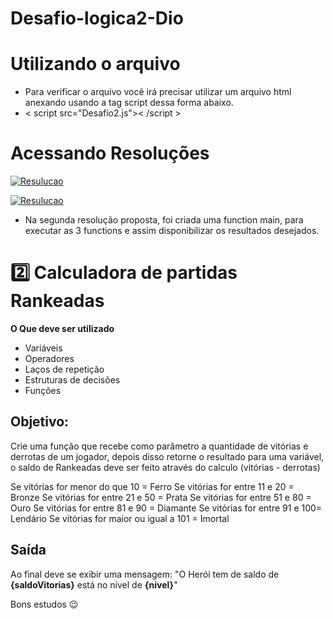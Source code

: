 # Desafio-logica2-Dio
# **Utilizando o arquivo**

- Para verificar o arquivo você irá precisar utilizar um arquivo html anexando usando a tag script dessa forma abaixo.
- < script src="Desafio2.js">< /script >

# **Acessando Resoluções**

[![Resulucao](https://img.shields.io/badge/Resoulcao_1-87CEEB?style=for-the-badge&logo=)](https://github.com/Junincss/Desafio-logica2-Dio/blob/main/Desafio2.js)

[![Resulucao](https://img.shields.io/badge/Resoulcao_2-7FFF00?style=for-the-badge&logo=)](https://github.com/Junincss/Desafio-logica2-Dio/blob/main/Desafio2R2.js)


- Na segunda resolução proposta, foi criada uma function main, para executar as 3 functions e assim disponibilizar os resultados desejados.

# 2️⃣ Calculadora de partidas Rankeadas

**O Que deve ser utilizado**

- Variáveis
- Operadores
- Laços de repetição
- Estruturas de decisões
- Funções

## Objetivo:

Crie uma função que recebe como parâmetro a quantidade de vitórias e derrotas de um jogador,
depois disso retorne o resultado para uma variável, o saldo de Rankeadas deve ser feito através do calculo (vitórias - derrotas)

Se vitórias for menor do que 10 = Ferro
Se vitórias for entre 11 e 20 = Bronze
Se vitórias for entre 21 e 50 = Prata
Se vitórias for entre 51 e 80 = Ouro
Se vitórias for entre 81 e 90 = Diamante
Se vitórias for entre 91 e 100= Lendário
Se vitórias for maior ou igual a 101 = Imortal

## Saída

Ao final deve se exibir uma mensagem:
"O Herói tem de saldo de **{saldoVitorias}** está no nível de **{nivel}**"

Bons estudos 😉
